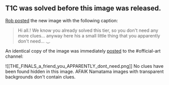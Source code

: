 ## T1C was solved before this image was released.

[Rob posted](https://discord.com/channels/1008696016318513243/1011929497139953744/1042579312487968788) the new image with the following caption:
> Hi all.! 
> We know you already solved this tier, so you don't need any more clues... anyway here his a small little thing that you apparently don't need... .\_.

An identical copy of the image was immediately [posted](https://discord.com/channels/1008696016318513243/1031539174743998526/1040306739481944104) to the \#official-art channel: 

![[THE_FINALS_a_friend_you_APPARENTLY_dont_need.png]]
 No clues have been found hidden in this image. AFAIK Namatama images with transparent backgrounds don't contain clues.